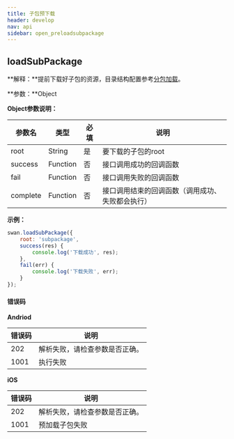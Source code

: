 ```yaml
---
title: 子包预下载
header: develop
nav: api
sidebar: open_preloadsubpackage
---
```


loadSubPackage
---

**解释：**提前下载好子包的资源，目录结构配置参考[分包加载](https://smartprogram.baidu.com/docs/develop/framework/subpackages/)。

**参数：**Object

**Object参数说明：**

|参数名 |类型  |必填  |说明|
|---- | ---- | ---- |---- |
|root | String | 是 | 要下载的子包的root |
|success | Function |  否  | 接口调用成功的回调函数|
|fail   | Function  |  否  | 接口调用失败的回调函数|
|complete  |  Function  |  否 |  接口调用结束的回调函数（调用成功、失败都会执行）|

**示例：**
```js
swan.loadSubPackage({
    root: 'subpackage',
    success(res) {
        console.log('下载成功', res);
    },
    fail(err) {
        console.log('下载失败', err);
    }
});
```
#### 错误码

**Andriod**

|错误码|说明|
|--|--|
|202|解析失败，请检查参数是否正确。|
|1001|执行失败|

**iOS**

|错误码|说明|
|--|--|
|202|解析失败，请检查参数是否正确。|
|1001|预加载子包失败|